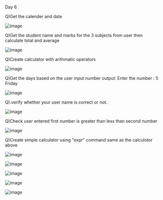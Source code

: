 Day 6

Q)Get the calender and date

![image](https://github.com/user-attachments/assets/9d365b68-b547-4a3c-8b66-5a08e9a75897)


Q)Get the student name and marks for the 3 subjects from user then calculate total and average

![image](https://github.com/user-attachments/assets/2d3f5c2d-55f2-4c1a-8e1a-ebce2b35c42a)


Q)Create calculator with arithmatic operators

![image](https://github.com/user-attachments/assets/70ddf683-f542-4f7b-a107-231010497c94)


Q)Get the days based on the user input number
output:
	Enter  the number : 5
	Friday
 
![image](https://github.com/user-attachments/assets/5e953efe-f4a4-4921-9dae-2823911b6402)



Q).verify whether your user name is correct or not.

![image](https://github.com/user-attachments/assets/baf40da6-67c4-4117-89f2-2d09612617b0)



Q)Check user entered first number is greater than less than second number

![image](https://github.com/user-attachments/assets/42cb9191-11aa-49d3-82a0-8f5fec930048)


Q)Create simple calculator using "expr" command same as the calculotor above

![image](https://github.com/user-attachments/assets/40df749d-2ed7-465b-b029-421ae94cfbfd)


![image](https://github.com/user-attachments/assets/1eef90ea-f624-45fd-908b-78deb12d352a)


![image](https://github.com/user-attachments/assets/91cc0d1b-d2a7-4d45-98ec-9634d1c31a99)


![image](https://github.com/user-attachments/assets/b535bdcd-1d2f-49ad-b0f9-16db6d012c4a)


![image](https://github.com/user-attachments/assets/e0c7ab84-84c7-499a-a2f0-4b122016dce4)
